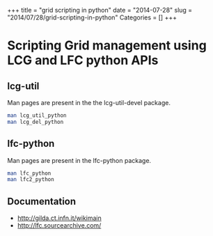 +++
title = "grid scripting in python"
date = "2014-07-28"
slug = "2014/07/28/grid-scripting-in-python"
Categories = []
+++
# Scripting Grid management using LCG and LFC python APIs

## lcg-util

Man pages are present in the the lcg-util-devel package.

``` sh
man lcg_util_python
man lcg_del_python
```

## lfc-python

Man pages are present in the lfc-python package.

``` sh
man lfc_python
man lfc2_python
```

## Documentation

* http://gilda.ct.infn.it/wikimain
* http://lfc.sourcearchive.com/
